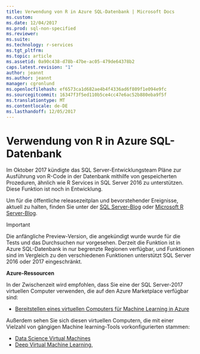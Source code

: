 ```yaml
---
title: Verwendung von R in Azure SQL-Datenbank | Microsoft Docs
ms.custom: 
ms.date: 12/04/2017
ms.prod: sql-non-specified
ms.reviewer: 
ms.suite: 
ms.technology: r-services
ms.tgt_pltfrm: 
ms.topic: article
ms.assetid: 0a90c438-d78b-47be-ac05-479de64378b2
caps.latest.revision: "1"
author: jeannt
ms.author: jeannt
manager: cgronlund
ms.openlocfilehash: ef6573ca1d682ae4b4f4336ad6f809f1e094e9fc
ms.sourcegitcommit: 16347f3f5ed110b5ce4cc47e6ac52b880eba9f5f
ms.translationtype: MT
ms.contentlocale: de-DE
ms.lasthandoff: 12/05/2017
---
```

# <a name="using-r-in-azure-sql-database"></a>Verwendung von R in Azure SQL-Datenbank

Im Oktober 2017 kündigte das SQL Server-Entwicklungsteam Pläne zur Ausführung von R-Code in der Datenbank mithilfe von gespeicherten Prozeduren, ähnlich wie R Services in SQL Server 2016 zu unterstützen. Diese Funktion ist noch in Entwicklung.

Um für die öffentliche releasezeitplan und bevorstehender Ereignisse, aktuell zu halten, finden Sie unter der [SQL Server-Blog](https://blogs.technet.microsoft.com/dataplatforminsider/) oder [Microsoft R Server-Blog](https://blogs.msdn.microsoft.com/rserver/).

> [!IMPORTANT]
> Die anfängliche Preview-Version, die angekündigt wurde wurde für die Tests und das Durchsuchen nur vorgesehen. Derzeit die Funktion ist in Azure SQL-Datenbank in nur begrenzte Regionen verfügbar, und Funktionen sind im Vergleich zu den verschiedenen Funktionen unterstützt SQL Server 2016 oder 2017 eingeschränkt.

**Azure-Ressourcen**

In der Zwischenzeit wird empfohlen, dass Sie eine der SQL Server-2017 virtuellen Computer verwenden, die auf den Azure Marketplace verfügbar sind: 

+ [Bereitstellen eines virtuellen Computers für Machine Learning in Azure](provision-the-r-server-only-sql-server-2016-enterprise-vm-on-azure.md)

Außerdem sehen Sie sich diesen virtuellen Computern, die mit einer Vielzahl von gängigen Machine learning-Tools vorkonfigurierten stammen:

+ [Data Science Virtual Machines](https://docs.microsoft.com/azure/machine-learning/data-science-virtual-machine/overview)
+ [Deep Virtual Machine Learning](https://docs.microsoft.com/azure/machine-learning/data-science-virtual-machine/deep-learning-dsvm-overview), 

